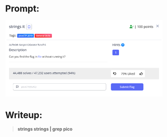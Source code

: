 <h1>
  Prompt:
</h1>

![alt text](prompt.png)

<h1>
  Writeup:
</h1>

> **strings strings | grep pico**
